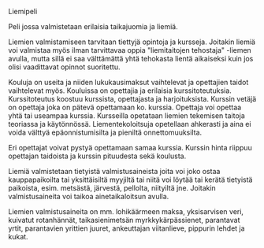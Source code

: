 Liemipeli 

Peli jossa valmistetaan erilaisia taikajuomia ja liemiä.

Liemien valmistamiseen tarvitaan tiettyjä opintoja ja kursseja. Joitakin liemiä voi valmistaa
myös ilman tarvittavaa oppia "liemitaitojen tehostaja" -liemen avulla, mutta sillä ei saa välttämättä
yhtä tehokasta lientä aikaiseksi kuin jos olisi vaadittavat opinnot suoritettu.

Kouluja on useita ja niiden lukukausimaksut vaihtelevat ja opettajien taidot vaihtelevat myös.
Kouluissa on opettajia ja erilaisia kurssitoteutuksia. Kurssitoteutus koostuu kurssista, opettajasta ja 
harjoituksista. Kurssin vetäjä on opettaja joka on pätevä opettamaan ko. kurssia. Opettaja voi opettaa 
yhtä tai useampaa kurssia. Kursseilla opetataan liemien tekemisen taitoja teoriassa ja käytönnössä. Liementekoloitsuja opetellaan ahkerasti ja aina ei voida välttyä epäonnistumisilta ja pieniltä 
onnettomuuksilta.

Eri opettajat voivat pystyä opettamaan samaa kurssia. Kurssin hinta riippuu opettajan taidoista ja 
kurssin pituudesta sekä koulusta.

Liemiä valmistetaan tietyistä valmistusaineista joita voi joko ostaa kauppapaikoilta tai 
yksittäisiltä myyjiltä tai niitä voi löytää tai kerätä tietyistä paikoista, esim. metsästä, järvestä, 
pellolta, niityiltä jne. Joitakin valmistusaineita voi taikoa ainetaikaloitsun avulla.

Liemien valmistusaineita on mm. lohikäärmeen maksa, yksisarvisen veri, kuivatut rotanhännät, 
taikasienimetsän myrkkykärpässienet, parantavat yrtit, parantavien yrittien juuret, ankeuttajan 
viitanlieve, pippurin lehdet ja kukat. 
